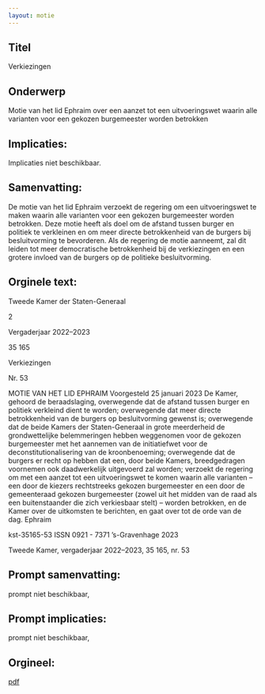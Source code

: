 ```yaml
---
layout: motie
---
```

## Titel
Verkiezingen
## Onderwerp
Motie van het lid Ephraim over een aanzet tot een uitvoeringswet waarin alle varianten voor een gekozen burgemeester worden betrokken 
## Implicaties:
Implicaties niet beschikbaar.
## Samenvatting:

De motie van het lid Ephraim verzoekt de regering om een uitvoeringswet te maken waarin alle varianten voor een gekozen burgemeester worden betrokken. Deze motie heeft als doel om de afstand tussen burger en politiek te verkleinen en om meer directe betrokkenheid van de burgers bij besluitvorming te bevorderen. Als de regering de motie aanneemt, zal dit leiden tot meer democratische betrokkenheid bij de verkiezingen en een grotere invloed van de burgers op de politieke besluitvorming.
## Orginele text:


Tweede Kamer der Staten-Generaal

2

Vergaderjaar 2022–2023

35 165

Verkiezingen

Nr. 53

MOTIE VAN HET LID EPHRAIM
Voorgesteld 25 januari 2023
De Kamer,
gehoord de beraadslaging,
overwegende dat de afstand tussen burger en politiek verkleind dient te
worden;
overwegende dat meer directe betrokkenheid van de burgers op besluitvorming gewenst is;
overwegende dat de beide Kamers der Staten-Generaal in grote
meerderheid de grondwettelijke belemmeringen hebben weggenomen
voor de gekozen burgemeester met het aannemen van de initiatiefwet
voor de deconstitutionalisering van de kroonbenoeming;
overwegende dat de burgers er recht op hebben dat een, door beide
Kamers, breedgedragen voornemen ook daadwerkelijk uitgevoerd zal
worden;
verzoekt de regering om met een aanzet tot een uitvoeringswet te komen
waarin alle varianten – een door de kiezers rechtstreeks gekozen burgemeester en een door de gemeenteraad gekozen burgemeester (zowel uit
het midden van de raad als een buitenstaander die zich verkiesbaar stelt) –
worden betrokken, en de Kamer over de uitkomsten te berichten,
en gaat over tot de orde van de dag.
Ephraim

kst-35165-53
ISSN 0921 - 7371
’s-Gravenhage 2023

Tweede Kamer, vergaderjaar 2022–2023, 35 165, nr. 53


## Prompt samenvatting:
prompt niet beschikbaar,

## Prompt implicaties:
prompt niet beschikbaar,
## Orgineel:
[pdf](https://gegevensmagazijn.tweedekamer.nl/OData/v4/2.0/Document(c7f52449-5cf4-450a-8a3c-9a86d1aa3dab)/resource)
